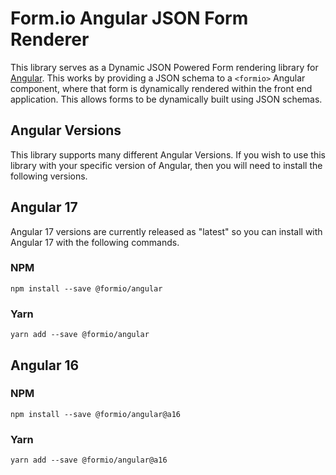 Form.io Angular JSON Form Renderer
==========================
This library serves as a Dynamic JSON Powered Form rendering library for [Angular](https://angular.io). This works by
providing a JSON schema to a ```<formio>``` Angular component, where that form is dynamically rendered within the front
end application. This allows forms to be dynamically built using JSON schemas.

Angular Versions
-------------------------
This library supports many different Angular Versions. If you wish to use this library with your specific version of Angular, then you will need to install the following versions.

## Angular 17
Angular 17 versions are currently released as "latest" so you can install with Angular 17 with the following commands.

### NPM
    npm install --save @formio/angular

### Yarn
    yarn add --save @formio/angular

## Angular 16
### NPM
    npm install --save @formio/angular@a16

### Yarn
    yarn add --save @formio/angular@a16